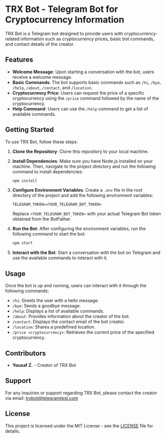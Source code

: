 # TRX Bot - Telegram Bot for Cryptocurrency Information

TRX Bot is a Telegram bot designed to provide users with cryptocurrency-related information such as cryptocurrency prices, basic bot commands, and contact details of the creator.

## Features

- **Welcome Message**: Upon starting a conversation with the bot, users receive a welcome message.
- **Basic Commands**: The bot supports basic commands such as `/hi`, `/bye`, `/help`, `/about`, `/contact`, and `/location`.
- **Cryptocurrency Price**: Users can request the price of a specific cryptocurrency using the `/price` command followed by the name of the cryptocurrency.
- **Help Command**: Users can use the `/help` command to get a list of available commands.

## Getting Started

To use TRX Bot, follow these steps:

1. **Clone the Repository**: Clone this repository to your local machine.

2. **Install Dependencies**: Make sure you have Node.js installed on your machine. Then, navigate to the project directory and run the following command to install dependencies:

    ```bash
    npm install
    ```

3. **Configure Environment Variables**: Create a `.env` file in the root directory of the project and add the following environment variables:

    ```plaintext
    TELEGRAM_TOKEN=<YOUR_TELEGRAM_BOT_TOKEN>
    ```

    Replace `<YOUR_TELEGRAM_BOT_TOKEN>` with your actual Telegram Bot token obtained from the BotFather.

4. **Run the Bot**: After configuring the environment variables, run the following command to start the bot:

    ```bash
    npm start
    ```

5. **Interact with the Bot**: Start a conversation with the bot on Telegram and use the available commands to interact with it.

## Usage

Once the bot is up and running, users can interact with it through the following commands:

- `/hi`: Greets the user with a hello message.
- `/bye`: Sends a goodbye message.
- `/help`: Displays a list of available commands.
- `/about`: Provides information about the creator of the bot.
- `/contact`: Displays the contact email of the bot creator.
- `/location`: Shares a predefined location.
- `/price <cryptocurrency>`: Retrieves the current price of the specified cryptocurrency.

## Contributors

- **Yousaf Z.** - Creator of TRX Bot

## Support

For any inquiries or support regarding TRX Bot, please contact the creator via email: trxbot@telegramtest.com

## License

This project is licensed under the MIT License - see the [LICENSE](LICENSE) file for details.
